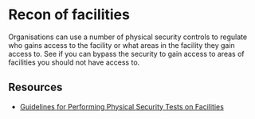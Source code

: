 # Recon of facilities

Organisations can use a number of physical security controls to regulate who gains access to the facility or what areas in the facility they gain access to. See if you can bypass the security to gain access to areas of facilities you should not have access to.

## Resources

* [Guidelines for Performing Physical Security Tests on Facilities](https://hack.technoherder.com/guidelines-for-performing-physical-security-tests-on-facilities/)